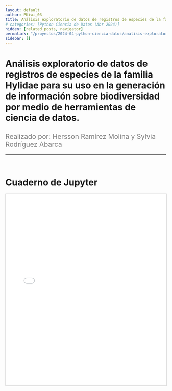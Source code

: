 ```yaml
---
layout: default
author: PKiwi_03
title: Análisis exploratorio de datos de registros de especies de la familia Hylidae para su uso en la generación de información sobre biodiversidad por medio de herramientas de ciencia de datos.
# categories: [Python Ciencia de Datos (Abr 2024)]
hidden: [related_posts, navigator]
permalink: "/proyectos/2024-04-python-ciencia-datos/analisis-exploratorio-datos-hylidae.html"
sidebar: []
---
```


# Análisis exploratorio de datos de registros de especies de la familia Hylidae para su uso en la generación de información sobre biodiversidad por medio de herramientas de ciencia de datos.
<h2 style="color: gray; font-weight: normal;">
Realizado por:  Hersson Ramírez Molina y Sylvia Rodríguez Abarca
</h2>

---

<br>

# Cuaderno de Jupyter
<iframe 
    src="/assets/html/hersson_ramirez.html" 
    width="100%" 
    height="600" 
    style="border: 1px solid #ccc;"
></iframe>